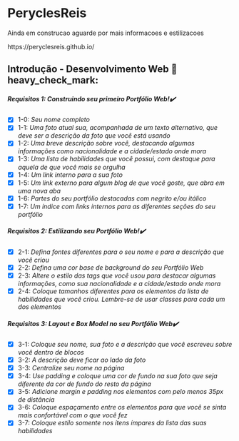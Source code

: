 # PeryclesReis
<p> Ainda em construcao aguarde por mais informacoes e estilizacoes</p>
<p>https://peryclesreis.github.io/</p>

## Introdução - Desenvolvimento Web :rocket:heavy_check_mark:

##### Requisitos 1: Construindo seu primeiro Portfólio Web!:heavy_check_mark:

- [x] 1-0: _Seu nome completo_
- [x] 1-1: _Uma foto atual sua, acompanhada de um texto alternativo, que deve ser a descrição da foto que você está usando_
- [x] 1-2: _Uma breve descrição sobre você, destacando algumas informações como nacionalidade e a cidade/estado onde mora_
- [x] 1-3: _Uma lista de habilidades que você possui, com destaque para aquela de que você mais se orgulha_
- [x] 1-4: _Um link interno para a sua foto_
- [x] 1-5: _Um link externo para algum blog de que você goste, que abra em uma nova aba_
- [x] 1-6: _Partes do seu portfólio destacadas com negrito e/ou itálico_
- [x] 1-7: _Um índice com links internos para as diferentes seções do seu portfólio_

##### Requisitos 2: Estilizando seu Portfólio Web!:heavy_check_mark:

- [x] 2-1: _Defina fontes diferentes para o seu nome e para a descrição que você criou_
- [x] 2-2: _Defina uma cor base de background do seu Portfólio Web_
- [x] 2-3: _Altere o estilo das tags que você usou para destacar algumas informações, como sua nacionalidade e a cidade/estado onde mora_
- [x] 2-4: _Coloque tamanhos diferentes para os elementos da lista de habilidades que você criou. Lembre-se de usar classes para cada um dos elementos_

##### Requisitos 3: Layout e Box Model no seu Portfólio Web:heavy_check_mark:

- [x] 3-1: _Coloque seu nome, sua foto e a descrição que você escreveu sobre você dentro de blocos_
- [x] 3-2: _A descrição deve ficar ao lado da foto_
- [x] 3-3: _Centralize seu nome na página_
- [x] 3-4: _Use padding e coloque uma cor de fundo na sua foto que seja diferente da cor de fundo do resto da página_
- [x] 3-5: _Adicione margin e padding nos elementos com pelo menos 35px de distância_
- [x] 3-6: _Coloque espaçamento entre os elementos para que você se sinta mais confortável com o que você fez_
- [x] 3-7: _Coloque estilo somente nos ítens ímpares da lista das suas habilidades_

